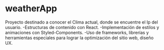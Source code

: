# weatherApp
Proyecto destinado a conocer el Clima actual, donde se encuentre el Ip del usuario. 
-Estructuras de contenido con React.
-Implementación de estilos y animaciones con Styled-Components.
-Uso de frameworks, librerías y herramientas especiales para lograr la optimización del sitio web, diseño UX.
